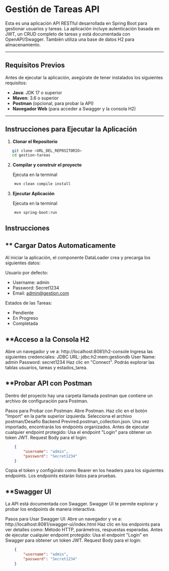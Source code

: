 # Gestión de Tareas API

Esta es una aplicación API RESTful desarrollada en Spring Boot para gestionar usuarios y tareas. La aplicación incluye autenticación basada en JWT, un CRUD completo de tareas y está documentada con OpenAPI/Swagger. También utiliza una base de datos H2 para almacenamiento.

---

## **Requisitos Previos**

Antes de ejecutar la aplicación, asegúrate de tener instalados los siguientes requisitos:

- **Java**: JDK 17 o superior
- **Maven**: 3.6 o superior
- **Postman** (opcional, para probar la API)
- **Navegador Web** (para acceder a Swagger y la consola H2)

---

## **Instrucciones para Ejecutar la Aplicación**

1. **Clonar el Repositorio**
```bash
   git clone <URL_DEL_REPOSITORIO>
   cd gestion-tareas
```
2. **Compilar y construir el proyecto**

    Ejecuta en la terminal
```bash
    mvn clean compile install
```
3. **Ejecutar Aplicación**

    Ejecuta en la terminal
```bash
    mvn spring-boot:run
```

## Instrucciones

## ** Cargar Datos Automaticamente
Al iniciar la aplicación, el componente DataLoader crea y precarga los siguientes datos:

Usuario por defecto:
- Username: admin
- Password: Secret1234
- Email: admin@gestion.com

Estados de las Tareas:
- Pendiente
- En Progreso
- Completada

## **Acceso a la Consola H2
Abre un navegador y ve a: http://localhost:8081/h2-console
Ingresa las siguientes credenciales:
JDBC URL: jdbc:h2:mem:gestiondb
User Name: admin
Password: secret1234
Haz clic en "Connect".
Podrás explorar las tablas usuarios, tareas y estados_tarea.

## **Probar API con Postman
Dentro del proyecto hay una carpeta llamada postman que contiene un archivo de configuración para Postman.

Pasos para Probar con Postman:
Abre Postman.
Haz clic en el botón "Import" en la parte superior izquierda.
Selecciona el archivo postman/Desafio Backend Previred.postman_collection.json.
Una vez importado, encontrarás los endpoints organizados.
Antes de ejecutar cualquier endpoint protegido:
Usa el endpoint "Login" para obtener un token JWT.
Request Body para el login:

```json
    {
        "username": "admin",
        "password": "Secret1234"
    }
```
Copia el token y configúralo como Bearer <TOKEN> en los headers para los siguientes endpoints.
Los endpoints estarán listos para pruebas.

## **Swagger UI
La API está documentada con Swagger. Swagger UI te permite explorar y probar los endpoints de manera interactiva.

Pasos para Usar Swagger UI:
Abre un navegador y ve a: http://localhost:8081/swagger-ui/index.html
Haz clic en los endpoints para ver detalles como:
Método HTTP, parámetros, respuestas esperadas.
Antes de ejecutar cualquier endpoint protegido:
Usa el endpoint "Login" en Swagger para obtener un token JWT.
Request Body para el login:
```json
    {
        "username": "admin",
        "password": "Secret1234"
    }
```

